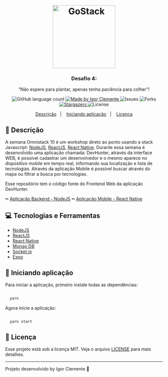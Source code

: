 <h1 align="center">
    <img alt="GoStack" src="https://rocketseat-cdn.s3-sa-east-1.amazonaws.com/bootcamp-header.png" width="200px" />
</h1>

<h3 align="center">
  Desafio 4: 
</h3>

<p align="center">“Não espere para plantar, apenas tenha paciência para colher”!</blockquote>

<p align="center">
  <img alt="GitHub language count" src="https://img.shields.io/github/languages/count/IgorClemente/bootcamp-gostack-challenge4?color=%2304D361">

  <a href="https://rocketseat.com.br">
    <img alt="Made by Igor Clemente" src="https://img.shields.io/badge/made%20by-Igor Clemente-%2304D361">
  </a>

  <img alt="Issues" src="https://img.shields.io/github/issues/IgorClemente/bootcamp-gostack-challenge4">

  <img alt="Forks" src="https://img.shields.io/github/forks/IgorClemente/bootcamp-gostack-challenge4">

  <a href="https://github.com/IgorClemente/bootcamp-gostack-challenge4/stargazers">
    <img alt="Stargazers" src="https://img.shields.io/github/stars/IgorClemente/bootcamp-gostack-challenge4">
  </a>

  <img alt="License" src="https://img.shields.io/github/license/IgorClemente/bootcamp-gostack-challenge4">
</p>

<p align="center">
  <a href="#rocket-descrição">Descrição</a>&nbsp;&nbsp;&nbsp;|&nbsp;&nbsp;&nbsp;
  <a href="#hammer-iniciando-a-aplicação">Iniciando aplicação</a>&nbsp;&nbsp;&nbsp;|&nbsp;&nbsp;&nbsp;
  <a href="#memo-licença">Licença</a>
</p>

## :rocket: Descrição

A semana Omnistack 10 é um workshop direto ao ponto usando a stack Javascript: [NodeJS](https://nodejs.org/en/), [ReactJS](https://pt-br.reactjs.org), [React Native](https://reactnative.dev/?source=post_page-----6e8a2396eea1----------------------). Durante essa semana é desenvolvido uma aplicação chamada: DevHunter, através da interface WEB, é possível cadastrar um desenvolvedor e o mesmo aparece no dispositivo mobile em tempo real, informando sua localização e lista de tecnologias. Através da aplicação Mobile é possível buscar através do mapa ou filtrar a busca por tecnologias.

Esse repositório tem o código fonte do Frontend Web da aplicação DevHunter.

:heavy_minus_sign: [Aplicação Backend - NodeJS](https://github.com/IgorClemente/omnistack-week-challenge1)
:heavy_minus_sign: [Aplicação Mobile - React Native](https://github.com/IgorClemente/omnistack-week-challenge3)

## :computer: Tecnologias e Ferramentas

- [NodeJS](https://nodejs.org/en/)
- [ReactJS](https://pt-br.reactjs.org)
- [React Native](https://reactnative.dev/?source=post_page-----6e8a2396eea1----------------------)
- [Mongo DB](https://www.mongodb.com)
- [Socket.io](https://socket.io)
- [Expo](https://expo.io)

## :hammer: Iniciando aplicação

Para iniciar a aplicação, primeiro instale todas as dependências:

```bash

  yarn

```

Agora inicie a aplicação:

```bash

  yarn start

```

## :memo: Licença

Esse projeto está sob a licença MIT. Veja o arquivo [LICENSE](LICENSE) para mais detalhes.

---

Projeto desenvolvido by Igor Clemente :wave:
